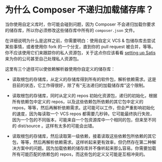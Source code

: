 # 为什么 Composer 不递归加载储存库？

当你使用自定义库时，你可能会碰到问题，因为 Composer 不会递归加载你要求的储存库，所以你必须修改这些储存库中所有的 `composer.json` 文件。

在详细说明为什么是这样之前，你需要明白：使用自定义 VCS & 包储存库去尝试某些事情，或者使用你 fork 的一个分支，直到你的 pull request 被合并，等等。你不应该使用它们来跟踪你的私人资源包，关于这点你应该看看 [setting up Satis](../articles/handling-private-packages-with-satis.md) 来为你的公司甚至自己处理私人资源包。

这里有三个途径可以使依赖解析器使用你自定义的储存库：

- 读取根包的存储库，从定义的存储库得到所有的软件包，解析依赖需求。这是目前的状态，它工作得很好，除了有“无法递归的加载储存库”这个限制。

- 读取根包的存储库，同时从定义的 repos 初始化资源包，递归的初始化，根据所有依赖包中定义的 repos，以及这些依赖包所依赖的其它包中定义的 repos，等等，然后再解析依赖需求。这可能可以工作，但会严重影响初始化的速度，因为每读取一个 VCS repos 都需要几秒钟。它可能最终执行失败，因为一个包的不同版本，可能来自一个包资源库中一个相同的包，但来至不同的 dist/source 。这样有太多的可能会出错。

- 读取根包的存储库，然后读取第一级依赖，接着读取这些依赖包所依赖的其它包，等等，然后再解析依赖需求。这样听起来更有效率，但仍然存在第二种解决方案中的问题。因为加载依赖的储存库并不像听起来那么容易。你需要加载所有可能匹配的依赖包的 repos，而这些包的定义又可能是互相冲突的。
